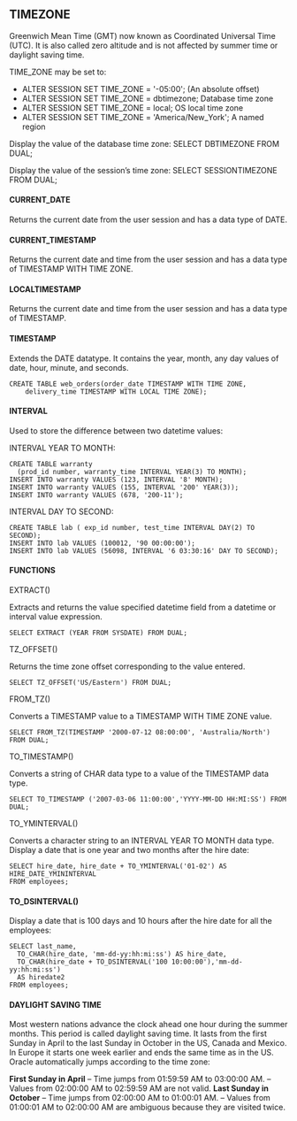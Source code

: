 ## TIMEZONE
Greenwich Mean Time (GMT) now known as Coordinated Universal Time (UTC). It is also called  zero altitude and is not affected by summer time or daylight saving time. 

TIME_ZONE may be set to:

- ALTER SESSION SET TIME_ZONE = '-05:00';  (An absolute offset)
- ALTER SESSION SET TIME_ZONE = dbtimezone; Database time zone
- ALTER SESSION SET TIME_ZONE = local; OS local time zone
- ALTER SESSION SET TIME_ZONE = 'America/New_York'; A named region

Display the value of the database time zone:  SELECT DBTIMEZONE FROM DUAL;

Display the value of the session’s time zone:  SELECT SESSIONTIMEZONE FROM DUAL;

#### CURRENT_DATE
Returns the current date from the user session and has a data type of DATE.

#### CURRENT_TIMESTAMP
Returns the current date and time from the user session and has a data type of TIMESTAMP WITH TIME ZONE.

#### LOCALTIMESTAMP
Returns the current date and time from the user session and has a data type of TIMESTAMP.

#### TIMESTAMP
Extends the DATE datatype. It contains the year, month, any day values of date, hour, minute, and seconds.
```
CREATE TABLE web_orders(order_date TIMESTAMP WITH TIME ZONE,
    delivery_time TIMESTAMP WITH LOCAL TIME ZONE);
```

#### INTERVAL
Used to store the difference between two datetime values:

INTERVAL YEAR TO MONTH:
```
CREATE TABLE warranty
  (prod_id number, warranty_time INTERVAL YEAR(3) TO MONTH);
INSERT INTO warranty VALUES (123, INTERVAL '8' MONTH);
INSERT INTO warranty VALUES (155, INTERVAL '200' YEAR(3));
INSERT INTO warranty VALUES (678, '200-11');
```

INTERVAL DAY TO SECOND:
```
CREATE TABLE lab ( exp_id number, test_time INTERVAL DAY(2) TO SECOND);
INSERT INTO lab VALUES (100012, '90 00:00:00');
INSERT INTO lab VALUES (56098, INTERVAL '6 03:30:16' DAY TO SECOND);
```

#### FUNCTIONS
EXTRACT()

Extracts and returns the value specified datetime field from a datetime or interval value expression.
```
SELECT EXTRACT (YEAR FROM SYSDATE) FROM DUAL;
```
TZ_OFFSET()

Returns the time zone offset corresponding to the value entered.
```
SELECT TZ_OFFSET('US/Eastern') FROM DUAL;
```

FROM_TZ()

Converts a TIMESTAMP value to a TIMESTAMP WITH TIME ZONE value.
```
SELECT FROM_TZ(TIMESTAMP '2000-07-12 08:00:00', 'Australia/North') FROM DUAL;
```

TO_TIMESTAMP()

Converts a string of CHAR data type to a value of the TIMESTAMP data type.
```
SELECT TO_TIMESTAMP ('2007-03-06 11:00:00','YYYY-MM-DD HH:MI:SS') FROM DUAL;
```

TO_YMINTERVAL()

Converts a character string to an INTERVAL YEAR TO MONTH data type. Display a date that is one year and two months after the hire date: 
```
SELECT hire_date, hire_date + TO_YMINTERVAL('01-02') AS HIRE_DATE_YMININTERVAL
FROM employees;
```

#### TO_DSINTERVAL()
Display a date that is 100 days and 10 hours after the hire date for all the employees:
```
SELECT last_name,
  TO_CHAR(hire_date, 'mm-dd-yy:hh:mi:ss') AS hire_date,
  TO_CHAR(hire_date + TO_DSINTERVAL('100 10:00:00'),'mm-dd-yy:hh:mi:ss') 
  AS hiredate2 
FROM employees;
```

#### DAYLIGHT SAVING TIME
Most western nations advance the clock ahead one hour during the summer months. This period is called daylight saving time. It lasts from the first Sunday in April to the last Sunday in October in the US, Canada and Mexico. In Europe it starts one week earlier and ends the same time as in the US.
Oracle automatically jumps according to the time zone:

**First Sunday in April**
– Time jumps from 01:59:59 AM to 03:00:00 AM.
– Values from 02:00:00 AM to 02:59:59 AM are not valid.
**Last Sunday in October**
– Time jumps from 02:00:00 AM to 01:00:01 AM.
– Values from 01:00:01 AM to 02:00:00 AM are ambiguous because they are visited twice.
